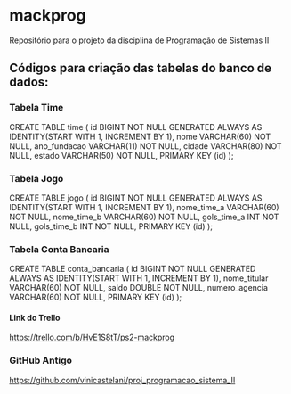 # mackprog
Repositório para o projeto da disciplina de Programação de Sistemas II

## Códigos para criação das tabelas do banco de dados:

### Tabela Time
CREATE TABLE time (
id BIGINT NOT NULL
GENERATED ALWAYS AS IDENTITY(START WITH 1, INCREMENT BY 1),
nome VARCHAR(60) NOT NULL,
ano_fundacao VARCHAR(11) NOT NULL,
cidade VARCHAR(80) NOT NULL,
estado VARCHAR(50) NOT NULL,
PRIMARY KEY (id)
);

### Tabela Jogo
CREATE TABLE jogo (
id BIGINT NOT NULL
GENERATED ALWAYS AS IDENTITY(START WITH 1, INCREMENT BY 1),
nome_time_a VARCHAR(60) NOT NULL,
nome_time_b VARCHAR(60) NOT NULL,
gols_time_a INT NOT NULL,
gols_time_b INT NOT NULL,
PRIMARY KEY (id)
);

### Tabela Conta Bancaria
CREATE TABLE conta_bancaria (
id BIGINT NOT NULL
GENERATED ALWAYS AS IDENTITY(START WITH 1, INCREMENT BY 1),
nome_titular VARCHAR(60) NOT NULL,
saldo DOUBLE NOT NULL,
numero_agencia VARCHAR(60) NOT NULL,
PRIMARY KEY (id)
);

#### Link do Trello
https://trello.com/b/HvE1S8tT/ps2-mackprog

### GitHub Antigo
https://github.com/vinicastelani/proj_programacao_sistema_II
